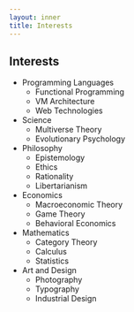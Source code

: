 ```yaml
---
layout: inner
title: Interests
---
```


## Interests
  
* Programming Languages
    * Functional Programming    
    * VM Architecture    
    * Web Technologies    
* Science
    * Multiverse Theory
    * Evolutionary Psychology
* Philosophy
    * Epistemology
    * Ethics
    * Rationality
    * Libertarianism
* Economics
    * Macroeconomic Theory
    * Game Theory
    * Behavioral Economics
* Mathematics
    * Category Theory
    * Calculus
    * Statistics
* Art and Design
    * Photography
    * Typography
    * Industrial Design


  
